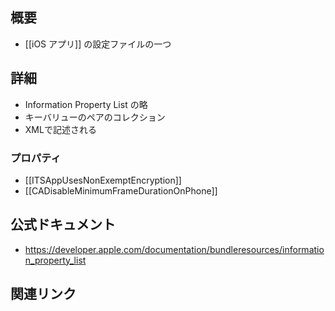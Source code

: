 ## 概要
- [[iOS アプリ]] の設定ファイルの一つ

## 詳細
- Information Property List の略
- キーバリューのペアのコレクション
- XMLで記述される

### プロパティ
- [[ITSAppUsesNonExemptEncryption]]
- [[CADisableMinimumFrameDurationOnPhone]]

## 公式ドキュメント
- https://developer.apple.com/documentation/bundleresources/information_property_list

## 関連リンク

